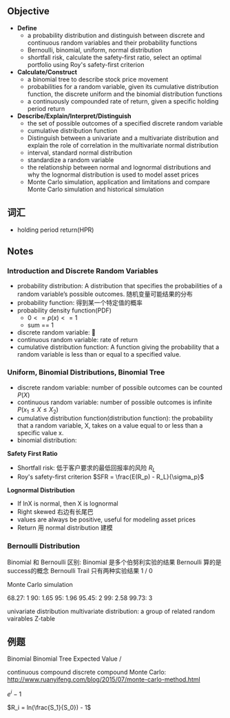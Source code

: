 ## Objective

* **Define**
    * a probability distribution and distinguish between discrete and continuous random variables and their probability functions
    * Bernoulli, binomial, uniform, normal distribution
    * shortfall risk, calculate the safety-first ratio, select an optimal portfolio using Roy's safety-first criterion
* **Calculate/Construct**
    * a binomial tree to describe stock price movement
    * probabilities for a random variable, given its cumulative distribution function, the discrete uniform and the binomial distribution functions
    * a continuously compounded rate of return, given a specific holding period return
* **Describe/Explain/Interpret/Distinguish** 
    * the set of possible outcomes of a specified discrete random variable
    * cumulative distribution function
    * Distinguish between a univariate and a multivariate distribution and explain the role of correlation in the multivariate normal distribution
    * interval, standard normal distribution
    * standardize a random variable
    * the relationship between normal and lognormal distributions and why the lognormal distribution is used to model asset prices
    * Monte Carlo simulation, application and limitations and compare Monte Carlo simulation and historical simulation


## 词汇
* holding period return(HPR)


## Notes
### Introduction and Discrete Random Variables

* probability distribution: A distribution that specifies the probabilities of a random variable’s possible outcomes. 随机变量可能结果的分布 
* probability function: 得到某一个特定值的概率
* probability density function(PDF)
    * $0 <= p(x) <= 1$
    * sum == 1
* discrete random variable: 🎲
* continuous random variable: rate of return
* cumulative distribution function: A function giving the probability that a random variable is less than or equal to a specified value.

### Uniform, Binomial Distributions, Binomial Tree
* discrete random variable: number of possible outcomes can be counted $P(X)$ 
* continuous random variable: number of possible outcomes is infinite $P(x_1 \leq X \leq X_2)$
* cumulative distribution function(distribution function): the probability that a random variable, X, takes on a value equal to or less than a specific value x.
* binomial distribution: 


**Safety First Ratio**
* Shortfall risk: 低于客户要求的最低回报率的风险 $R_L$
* Roy's safety-first criterion $SFR = \frac{E(R_p) - R_L}{\sigma_p}$


**Lognormal Distribution**
* If lnX is normal, then X is lognormal
* Right skewed 右边有长尾巴
* values are always be positive, useful for modeling asset prices
* Return 用 normal distribution 建模

### Bernoulli Distribution

Binomial 和 Bernoulli 区别: Binomial 是多个伯努利实验的结果
Bernoulli 算的是success的概念 Bernoulli Trail 只有两种实验结果 1 / 0


Monte Carlo simulation

68.27: 1
90: 1.65
95: 1.96
95.45: 2
99: 2.58 
99.73: 3

univariate distribution
multivariate distribution: a group of related random vairables
Z-table

## 例题
Binomial 
Binomial Tree
Expected Value / 

continuous compound
discrete compound
Monte Carlo: http://www.ruanyifeng.com/blog/2015/07/monte-carlo-method.html

$e^{i} - 1$

$R_i = ln(\frac{S_1}{S_0}) - 1$